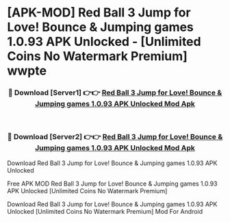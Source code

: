 # [APK-MOD] Red Ball 3  Jump for Love! Bounce & Jumping games 1.0.93 APK Unlocked - [Unlimited Coins No Watermark Premium] wwpte



<div align="center">
<h3>🔴 Download [Server1] 👉👉 <a href="https://momento.my/?title=Red_Ball_3__Jump_for_Love!_Bounce_&_Jumping_games_1.0.93_APK_Unlocked">Red Ball 3  Jump for Love! Bounce & Jumping games 1.0.93 APK Unlocked Mod Apk</a></h3><br>

<h3>🔴 Download [Server2] 👉👉 <a href="https://momento.my/?title=Red_Ball_3__Jump_for_Love!_Bounce_&_Jumping_games_1.0.93_APK_Unlocked">Red Ball 3  Jump for Love! Bounce & Jumping games 1.0.93 APK Unlocked Mod Apk</a></h3>
</div>



Download Red Ball 3  Jump for Love! Bounce & Jumping games 1.0.93 APK Unlocked 

Free APK MOD Red Ball 3  Jump for Love! Bounce & Jumping games 1.0.93 APK Unlocked [Unlimited Coins No Watermark Premium]

Download Red Ball 3  Jump for Love! Bounce & Jumping games 1.0.93 APK Unlocked [Unlimited Coins No Watermark Premium] Mod For Android
